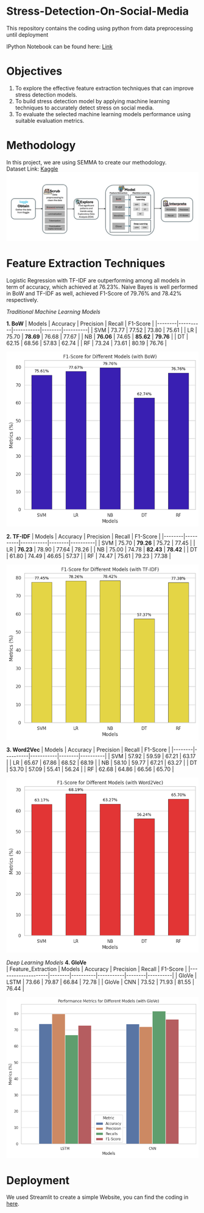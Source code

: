 # Stress-Detection-On-Social-Media
This repository contains the coding using python from data preprocessing until deployment 

 IPython Notebook can be found here: [Link](https://github.com/sokqi918/Stress-Detection-On-Social-Media/blob/main/Coding/New_P1_Stress_detection%20(2).ipynb)

# Objectives
1. To explore the effective feature extraction techniques that can improve stress detection models.
2. To build stress detection model by applying machine learning techniques to accurately detect stress on social media.
3. To evaluate the selected machine learning models performance using suitable evaluation metrics.

# Methodology
In this project, we are using SEMMA to create our methodology.  
Dataset Link: [Kaggle](https://www.kaggle.com/datasets/kreeshrajani/human-stress-prediction)
![Updated Image](https://github.com/sokqi918/Stress-Detection-On-Social-Media/blob/main/Pictures/methodology.jpg)

# Feature Extraction Techniques
Logistic Regression with TF-IDF are outperforming among all models in term of accuracy, which achieved at 76.23%. Naive Bayes is well performed in BoW and TF-IDF as well, achieved F1-Score of 79.76% and 78.42% respectively. 

*Traditional Machine Learning Models*  

**1. BoW** 
| Models | Accuracy | Precision | Recall | F1-Score |
|--------|----------|-----------|--------|----------|
| SVM    | 73.77    | 77.52     | 73.80  | 75.61    |
| LR     | 75.70    | **78.69**     | 76.68  | 77.67    |
| NB     | **76.06**    | 74.65     | **85.62**  | **79.76**    |
| DT     | 62.15    | 68.56     | 57.83  | 62.74    |
| RF     | 73.24    | 73.61     | 80.19  | 76.76    |

![Updated Image](https://github.com/sokqi918/Stress-Detection-On-Social-Media/blob/main/Pictures/BoW.png)

**2. TF-IDF** 
| Models | Accuracy | Precision | Recall | F1-Score |
|--------|----------|-----------|--------|----------|
| SVM    | 75.70    | **79.26**     | 75.72  | 77.45    |
| LR     | **76.23**    | 78.90     | 77.64  | 78.26    |
| NB     | 75.00    | 74.78     | **82.43**  | **78.42**    |
| DT     | 61.80    | 74.49     | 46.65  | 57.37    |
| RF     | 74.47    | 75.61     | 79.23  | 77.38    |

![Updated Image](https://github.com/sokqi918/Stress-Detection-On-Social-Media/blob/main/Pictures/TFIDF.png)

**3. Word2Vec**
| Models | Accuracy | Precision | Recall | F1-Score |
|--------|----------|-----------|--------|----------|
| SVM    | 57.92    | 59.59     | 67.21  | 63.17    |
| LR     | 65.67    | 67.86     | 68.52  | 68.19    |
| NB     | 58.10    | 59.77     | 67.21  | 63.27    |
| DT     | 53.70    | 57.09     | 55.41  | 56.24    |
| RF     | 62.68    | 64.86     | 66.56  | 65.70    |

![Updated Image](https://github.com/sokqi918/Stress-Detection-On-Social-Media/blob/main/Pictures/Word2vec.png)

*Deep Learning Models*
**4. GloVe**  
| Feature_Extraction | Models | Accuracy | Precision | Recall | F1-Score |
|--------------------|--------|----------|-----------|--------|----------|
| GloVe              | LSTM   | 73.66    | 79.87     | 66.84  | 72.78    |
| GloVe              | CNN    | 73.52    | 71.93     | 81.55  | 76.44    |

![Updated Image](https://github.com/sokqi918/Stress-Detection-On-Social-Media/blob/main/Pictures/glove.png)

# Deployment
We used Streamlit to create a simple Website, you can find the coding in [here](https://github.com/sokqi918/Stress-Detection-On-Social-Media/tree/main/Deployment).
